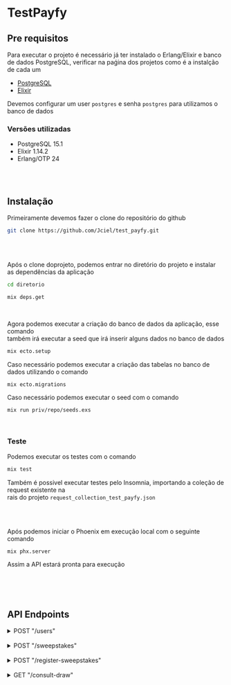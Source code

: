 # TestPayfy



## Pre requisitos
Para executar o projeto é necessário já ter instalado o Erlang/Elixir e banco de dados PostgreSQL, verificar na paǵina dos projetos como é a instalção de cada um
* [PostgreSQL](https://www.postgresql.org)
* [Elixir](https://elixir-lang.org)

 Devemos configurar um user ``postgres`` e senha ``postgres`` para utilizamos o banco de dados   

### Versões utilizadas
  * PostgreSQL 15.1
  * Elixir 1.14.2
  * Erlang/OTP 24

<br>
<br>

## Instalação

Primeiramente devemos fazer o clone do repositório do github  
```sh
git clone https://github.com/Jciel/test_payfy.git
```

<br>
<br>

Após o clone doprojeto, podemos entrar no diretório do projeto e instalar   
as dependências da aplicação   
```sh
cd diretorio

mix deps.get
```

<br>

Agora podemos executar a criação do banco de dados da aplicação, esse comando  
também irá executar a seed que irá inserir alguns dados no banco de dados  
```sh
mix ecto.setup
```
Caso necessário podemos executar a criação das tabelas no banco de dados utilizando o comando
```sh
mix ecto.migrations
```
Caso necessário podemos executar o seed com o comando
```sh
mix run priv/repo/seeds.exs
```

<br>

### Teste
Podemos executar os testes com o comando  
```sh
mix test
```
Também é possivel executar testes pelo Insomnia, importando a coleção de request existente na  
rais do projeto ``request_collection_test_payfy.json``

<br>
<br>

Após podemos iniciar o Phoenix em execução local com o seguinte comando
```sh
mix phx.server
```
Assim a API estará pronta para execução

<br>
<br>
<br>


## API Endpoints  


<details>
<summary> POST "/users"</summary>

<summary>Input</summary>

```json
{
  "name" : "nameuser",
  "email" : "test_email@gmail.com"
}
```
<summary>Response</summary>

```json
200 OK
{
  "data": {
    "id": "cd748ad4-a8cd-4a8d-9179-54ee793ecad8"
  }
}
```

<br>

<summary>Input</summary>

```json
{
  "name" : "nameuser",
  "email" : "error_email"
}
```
<summary>Response</summary>

```json
422 Unprocessable Entity
{
	"errors": {
		"email": [
			"has invalid format"
		]
	}
}
```

<br>

<summary>Input</summary>

```json
{
  "email" : "test_email@gmail.com"
}
```
<summary>Response</summary>

```json
422 Unprocessable Entity
{
	"errors": {
		"name": [
			"can't be blank"
		]
	}
}
```

<br>

<summary>Input</summary>

```json
{
  "name" : "nameuser"
}
```
<summary>Response</summary>

```json
422 Unprocessable Entity
{
	"errors": {
		"email": [
			"can't be blank"
		]
	}
}
```

</details>


<br>


<details>
<summary>POST "/sweepstakes"</summary>

<summary>Input</summary>
Post with all valid params

```json
{
  "name" : "namesweepstake",
  "draw_date" : 1701388800000,
	"user_id" : null
}
```
<summary>Response</summary>

```json
200 OK
{
	"data": {
		"id": "f4832449-332e-439e-a9a7-f9188d79f0e9"
	}
}
```

<br>

<summary>Input</summary>
Post with a invalid user_id

```json
{
  "name" : "namesweepstake",
  "draw_date" : 1701388800000,
	"user_id" : "8ae0f214-c307-41d3-8787-a2d2a7568ce8"
}
```
<summary>Response</summary>

```json
422 Unprocessable Entity
{
	"errors": {
		"user_id": [
			"does not exist"
		]
	}
}
```

<br>

<summary>Input</summary>
Post without a draw date

```json
{
  "name" : "namesweepstake",
	"user_id" : null
}
```
<summary>Response</summary>

```json
422 Unprocessable Entity
{
	"errors": {
		"draw_date": [
			"can't be blank"
		]
	}
}
```

<br>

<summary>Input</summary>
Post without a name

```json
{
  "draw_date" : 1701388800000,
	"user_id" : null
}
```
<summary>Response</summary>

```json
422 Unprocessable Entity
{
	"errors": {
		"name": [
			"can't be blank"
		]
	}
}
```
</details>

<br>

<details>

<summary> POST "/register-sweepstakes"</summary>

<summary>Input</summary>
Post with all valid params

```json
{
	"user_id" : "76e28268-e6fc-4a05-bdee-e540a1c0e187",
	"sweepstake_id" : "22559088-79cc-4fcd-a065-6d4064e2c819"
}

```
<summary>Response</summary>

```json
200 OK
{
	"data": "Ok"
}
```

<br>

<summary>Input</summary>
Try create a register with valid params sweepstake outside deadline  

```json
{
  "user_id" : "76e28268-e6fc-4a05-bdee-e540a1c0e187",
  "sweepstake_id" : "a7d76267-44b0-40a1-8e39-618a74a11d8b"
}
```

<summary>Response</summary>

```json
422 Unprocessable Entity
{
	"errors": {
		"sweepstake_id": [
			"Registration outside the draw deadline"
		]
	}
}
```

<br>

<summary>Input</summary>
Try create a register with valid params in same sweepstake  

```json
{
  "user_id" : "76e28268-e6fc-4a05-bdee-e540a1c0e187",
  "sweepstake_id" : "123ed3ae-2a5c-45b0-819d-4e4afde250b0"
}
```

<summary>Response</summary>

```json
422 Unprocessable Entity
{
	"errors": {
		"sweepstake_id": [
			"User already registered in this draw"
		]
	}
}
```

<br>

<summary>Input</summary>
Try create a register with invalid user_id  

```json
{
  "user_id" : "123ed3ae-2a5c-45b0-819d-4e4afde250b0",
  "sweepstake_id" : "123ed3ae-2a5c-45b0-819d-4e4afde250b0"
}
```

<summary>Response</summary>

```json
422 Unprocessable Entity
{
	"errors": {
		"user_id": [
			"does not exist"
		]
	}
}
```

<br>

<summary>Input</summary>
Try create a register with invalid sweepstake_id   

```json
{
  "user_id" : "76e28268-e6fc-4a05-bdee-e540a1c0e187",
  "sweepstake_id" : "0b13d449-6a89-435d-b26a-7c5364c65231"
}
```

<summary>Response</summary>

```json
422 Unprocessable Entity
{
	"errors": {
		"sweepstake_id": [
			"does not exist"
		]
	}
}
```
</details>

<br>

<details>
<summary> GET "/consult-draw"</summary>

<summary>Input</summary>
Get a User winner from Sweepstake   

id: ``/3bc57d10-c52b-425e-8c24-69934ba9d4dd``

<summary>Response</summary>

```json
200 OK
{
	"data": {
		"email": "joao@gmail.com",
		"id": "6a764634-35a1-4c23-b1a9-6f625281b942",
		"name": "João"
	}
}
```

<br>

<summary>Input</summary>
Try get a User winner from Sweepstake without winner  

id: ``/123ed3ae-2a5c-45b0-819d-4e4afde250b0``

<summary>Response</summary>

```json
404 Unprocessable Entity
{
	"errors": {
		"user_id": [
			"does not exist"
		]
	}
}
```

<br>

<summary>Input</summary>
Try get a User winner from Sweepstake with generic id

id: ``/e17f5ce2-e155-44c4-8996-f02f9e84c7e5``

<summary>Response</summary>

```json
404 Unprocessable Entity
{
	"errors": {
		"sweepstake_id": [
			"does not exist"
		]
	}
}
```
</details>